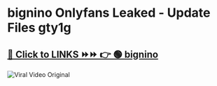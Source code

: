 
 # bignino Onlyfans Leaked - Update Files gty1g

## <h2><a href="https://clipsfans.com/bignino&ref=git">🔗 Click to LINKS ⏩⏩ 👉 🟢 bignino </a></h2>

<a href="https://clipsfans.com/bignino&ref=git" rel="nofollow" data-target="animated-image.originalLink"><img src="https://i.ibb.co.com/xMMVF88/686577567.gif" alt="Viral Video Original" style="max-width: 100%; display: inline-block;" data-target="animated-image.originalImage"></a>

